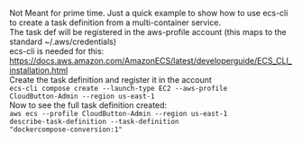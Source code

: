 Not Meant for prime time.  Just a quick example to show how to use ecs-cli to create a task definition
from a multi-container service.  
The task def will be registered in the aws-profile account (this maps to the standard ~/.aws/credentials)  
ecs-cli is needed for this:  
https://docs.aws.amazon.com/AmazonECS/latest/developerguide/ECS_CLI_installation.html  
Create the task definition and register it in the account  
<code>ecs-cli  compose create --launch-type EC2 --aws-profile CloudButton-Admin --region us-east-1</code>  
Now to see the full task definition created:  
<code>aws ecs --profile CloudButton-Admin --region us-east-1 describe-task-definition --task-definition "dockercompose-conversion:1"</code>
